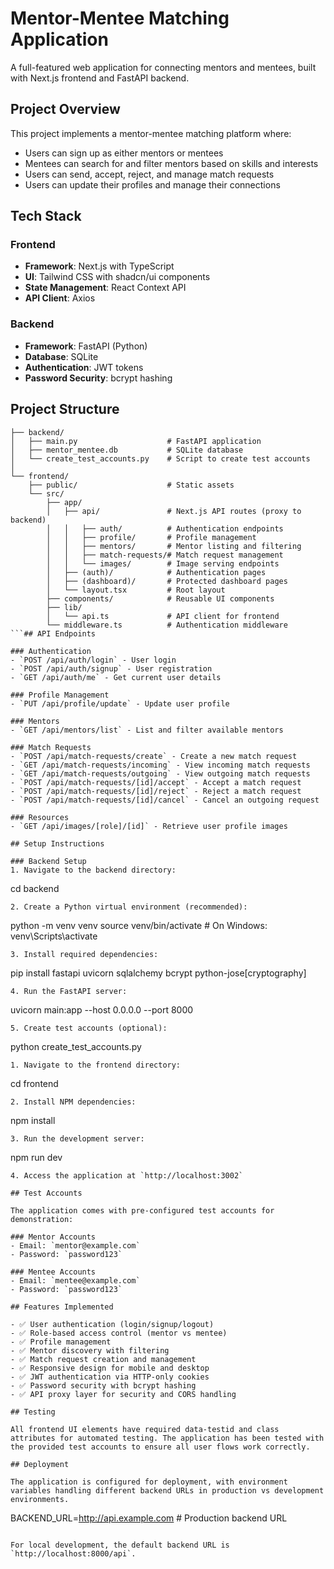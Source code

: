 # Mentor-Mentee Matching Application

A full-featured web application for connecting mentors and mentees, built with Next.js frontend and FastAPI backend.

## Project Overview

This project implements a mentor-mentee matching platform where:
- Users can sign up as either mentors or mentees
- Mentees can search for and filter mentors based on skills and interests
- Users can send, accept, reject, and manage match requests
- Users can update their profiles and manage their connections

## Tech Stack

### Frontend
- **Framework**: Next.js with TypeScript
- **UI**: Tailwind CSS with shadcn/ui components
- **State Management**: React Context API
- **API Client**: Axios

### Backend
- **Framework**: FastAPI (Python)
- **Database**: SQLite
- **Authentication**: JWT tokens
- **Password Security**: bcrypt hashing

## Project Structure

```
├── backend/
│   ├── main.py                    # FastAPI application
│   ├── mentor_mentee.db           # SQLite database
│   └── create_test_accounts.py    # Script to create test accounts
│
└── frontend/
    ├── public/                    # Static assets
    └── src/
        ├── app/
        │   ├── api/               # Next.js API routes (proxy to backend)
        │   │   ├── auth/          # Authentication endpoints
        │   │   ├── profile/       # Profile management
        │   │   ├── mentors/       # Mentor listing and filtering
        │   │   ├── match-requests/# Match request management
        │   │   └── images/        # Image serving endpoints
        │   ├── (auth)/            # Authentication pages
        │   ├── (dashboard)/       # Protected dashboard pages
        │   └── layout.tsx         # Root layout
        ├── components/            # Reusable UI components
        ├── lib/
        │   └── api.ts             # API client for frontend
        └── middleware.ts          # Authentication middleware
```## API Endpoints

### Authentication
- `POST /api/auth/login` - User login
- `POST /api/auth/signup` - User registration
- `GET /api/auth/me` - Get current user details

### Profile Management
- `PUT /api/profile/update` - Update user profile

### Mentors
- `GET /api/mentors/list` - List and filter available mentors

### Match Requests
- `POST /api/match-requests/create` - Create a new match request
- `GET /api/match-requests/incoming` - View incoming match requests
- `GET /api/match-requests/outgoing` - View outgoing match requests
- `POST /api/match-requests/[id]/accept` - Accept a match request
- `POST /api/match-requests/[id]/reject` - Reject a match request
- `POST /api/match-requests/[id]/cancel` - Cancel an outgoing request

### Resources
- `GET /api/images/[role]/[id]` - Retrieve user profile images

## Setup Instructions

### Backend Setup
1. Navigate to the backend directory:
   ```
   cd backend
   ```
2. Create a Python virtual environment (recommended):
   ```
   python -m venv venv
   source venv/bin/activate  # On Windows: venv\Scripts\activate
   ```
3. Install required dependencies:
   ```
   pip install fastapi uvicorn sqlalchemy bcrypt python-jose[cryptography]
   ```
4. Run the FastAPI server:
   ```
   uvicorn main:app --host 0.0.0.0 --port 8000
   ```
5. Create test accounts (optional):
   ```
   python create_test_accounts.py
   ```### Frontend Setup
1. Navigate to the frontend directory:
   ```
   cd frontend
   ```
2. Install NPM dependencies:
   ```
   npm install
   ```
3. Run the development server:
   ```
   npm run dev
   ```
4. Access the application at `http://localhost:3002`

## Test Accounts

The application comes with pre-configured test accounts for demonstration:

### Mentor Accounts
- Email: `mentor@example.com`
- Password: `password123`

### Mentee Accounts
- Email: `mentee@example.com`
- Password: `password123`

## Features Implemented

- ✅ User authentication (login/signup/logout)
- ✅ Role-based access control (mentor vs mentee)
- ✅ Profile management
- ✅ Mentor discovery with filtering
- ✅ Match request creation and management
- ✅ Responsive design for mobile and desktop
- ✅ JWT authentication via HTTP-only cookies
- ✅ Password security with bcrypt hashing
- ✅ API proxy layer for security and CORS handling

## Testing

All frontend UI elements have required data-testid and class attributes for automated testing. The application has been tested with the provided test accounts to ensure all user flows work correctly.

## Deployment

The application is configured for deployment, with environment variables handling different backend URLs in production vs development environments.

```
BACKEND_URL=http://api.example.com  # Production backend URL
```

For local development, the default backend URL is `http://localhost:8000/api`.